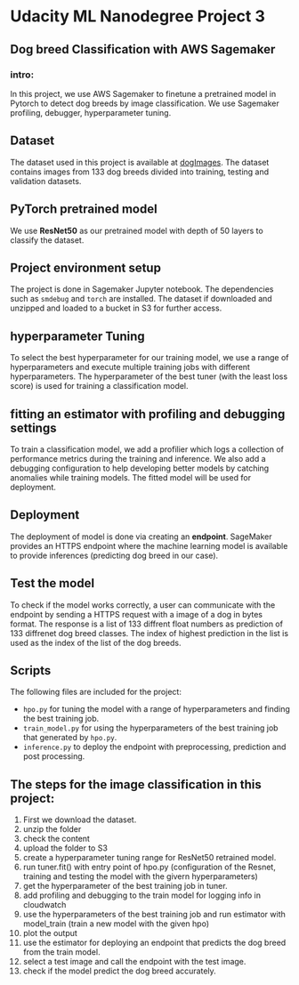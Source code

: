 # Udacity ML Nanodegree Project 3 
## Dog breed Classification with AWS Sagemaker
### intro:
In this project, we use AWS Sagemaker to finetune a pretrained model in Pytorch to detect dog breeds by image classification. We use Sagemaker profiling, debugger, hyperparameter tuning. 

## Dataset
The dataset used in this project is available at [dogImages](https://s3-us-west-1.amazonaws.com/udacity-aind/dog-project/dogImages.zip). The dataset contains images from 133 dog breeds divided into training, testing and validation datasets.

## PyTorch pretrained model
We use **ResNet50** as our pretrained model with depth of 50 layers to classify the dataset. 

## Project environment setup
The project is done in Sagemaker Jupyter notebook. The dependencies such as `smdebug` and `torch` are installed. The dataset if downloaded and unzipped and loaded to a bucket in S3 for further access. 

## hyperparameter Tuning
To select the best hyperparameter for our training model, we use a range of hyperparameters and execute multiple training jobs with different hyperparameters. The hyperparameter of the best tuner (with the least loss score) is used for training a classification model.

## fitting an estimator with profiling and debugging settings
To train a classification model, we add a profilier which logs a collection of performance metrics during the training and inference. We also add a debugging configuration to help developing better models by catching anomalies while training models. The fitted model will be used for deployment.

## Deployment
The deployment of model is done via creating an **endpoint**. SageMaker provides an HTTPS endpoint where the machine learning model is available to provide inferences (predicting dog breed in our case).

## Test the model
To check if the model works correctly, a user can communicate with the endpoint by sending a HTTPS request with a image of a dog in bytes format. The response is a list of 133 diffrent float numbers as prediction of 133 diffrenet dog breed classes. The index of highest prediction in the list is used as the index of the list of the dog breeds.   

## Scripts 
The following files are included for the project:
- `hpo.py` for tuning the model with a range of hyperparameters and finding the best training job.
- `train_model.py` for using the hyperparameters of the best training job that generated by `hpo.py`.
- `inference.py` to deploy the endpoint with preprocessing, prediction and post processing.


## The steps for the image classification in this project:

1. First we download the dataset. 
2. unzip the folder
3. check the content
4. upload the folder to S3
5. create a hyperparameter tuning range for ResNet50 retrained model.
6. run tuner.fit() with entry point of hpo.py (configuration of the Resnet, training and testing the model with the givern hyperparameters)
7. get the hyperparameter of the best training job in tuner.
8. add profiling and debugging to the train model for logging info in cloudwatch
9. use the hyperparameters of the best training job and run estimator with model_train (train a new model with the given hpo)
10. plot the output 
11. use the estimator for deploying an endpoint that predicts the dog breed from the train model.
12. select a test image and call the endpoint with the test image.
13. check if the model predict the dog breed accurately. 
